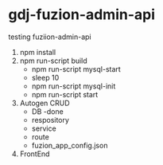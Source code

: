 # gdj-fuzion-admin-api
testing fuziion-admin-api

1. npm install
2. npm run-script build
    * npm run-script mysql-start
    * sleep 10
    * npm run-script mysql-init
    * npm run-script start
3. Autogen CRUD
    * DB -done
    * respository
    * service
    * route
    * fuzion_app_config.json
4. FrontEnd
